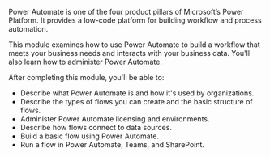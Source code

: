 Power Automate is one of the four product pillars of Microsoft’s Power Platform. It provides a low-code platform for building workflow and process automation.

This module examines how to use Power Automate to build a workflow that meets your business needs and interacts with your business data. You'll also learn how to administer Power Automate.

After completing this module, you'll be able to:

 -  Describe what Power Automate is and how it's used by organizations.
 -  Describe the types of flows you can create and the basic structure of flows.
 -  Administer Power Automate licensing and environments.
 -  Describe how flows connect to data sources.
 -  Build a basic flow using Power Automate.
 -  Run a flow in Power Automate, Teams, and SharePoint.
